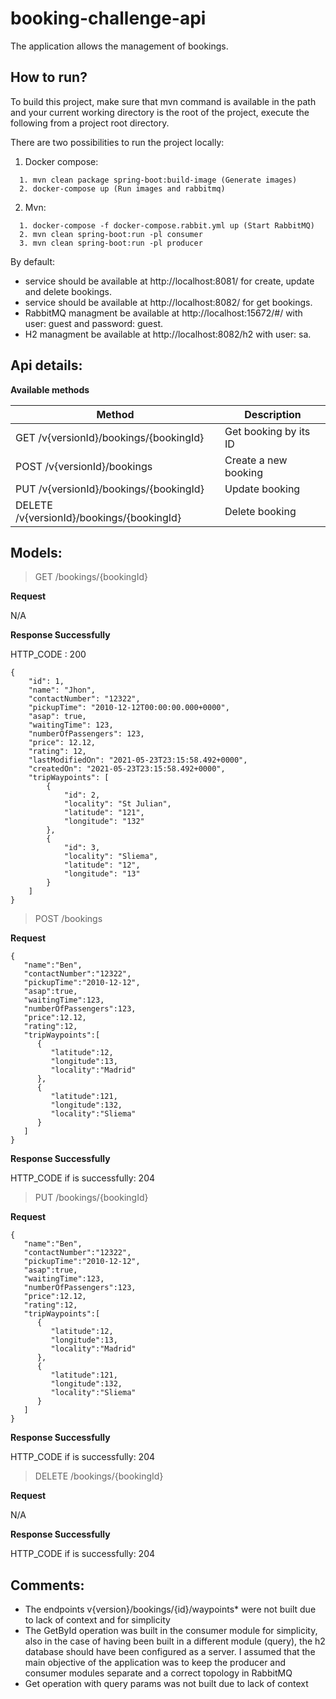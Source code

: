 # booking-challenge-api

The application allows the management of bookings.

## How to run?

To build this project, make sure that mvn command is available in the path and your current working directory is the root of the project, execute the following from a project root directory.

There are two possibilities to run the project locally:
1. Docker compose: 

```
  1. mvn clean package spring-boot:build-image (Generate images)
  2. docker-compose up (Run images and rabbitmq)
```

2. Mvn:

```
  1. docker-compose -f docker-compose.rabbit.yml up (Start RabbitMQ)
  2. mvn clean spring-boot:run -pl consumer
  3. mvn clean spring-boot:run -pl producer
```

By default:
- service should be available at http://localhost:8081/ for create, update and delete bookings.
- service should be available at http://localhost:8082/ for get bookings.
- RabbitMQ managment be available at http://localhost:15672/#/ with user: guest and password: guest.
- H2 managment be available at http://localhost:8082/h2 with user: sa.


## Api details:

**Available methods**

| Method                                              | Description            |
|-----------------------------------------------------|------------------------|
| GET /v{versionId}/bookings/{bookingId}              | Get booking by its ID  |
| POST /v{versionId}/bookings                         | Create a new booking   |
| PUT /v{versionId}/bookings/{bookingId}              | Update booking         |
| DELETE /v{versionId}/bookings/{bookingId}           | Delete booking         |


## Models:

>GET /bookings/{bookingId}

**Request**

N/A

**Response Successfully**

HTTP_CODE : 200

```
{
    "id": 1,
    "name": "Jhon",
    "contactNumber": "12322",
    "pickupTime": "2010-12-12T00:00:00.000+0000",
    "asap": true,
    "waitingTime": 123,
    "numberOfPassengers": 123,
    "price": 12.12,
    "rating": 12,
    "lastModifiedOn": "2021-05-23T23:15:58.492+0000",
    "createdOn": "2021-05-23T23:15:58.492+0000",
    "tripWaypoints": [
        {
            "id": 2,
            "locality": "St Julian",
            "latitude": "121",
            "longitude": "132"
        },
        {
            "id": 3,
            "locality": "Sliema",
            "latitude": "12",
            "longitude": "13"
        }
    ]
}
```

>POST /bookings

**Request**

```
{
   "name":"Ben",
   "contactNumber":"12322",
   "pickupTime":"2010-12-12",
   "asap":true,
   "waitingTime":123,
   "numberOfPassengers":123,
   "price":12.12,
   "rating":12,
   "tripWaypoints":[
      {
         "latitude":12,
         "longitude":13,
         "locality":"Madrid"
      },
      {
         "latitude":121,
         "longitude":132,
         "locality":"Sliema"
      }
   ]
}
```

**Response Successfully**


HTTP_CODE if is successfully: 204


>PUT /bookings/{bookingId}

**Request**

```
{
   "name":"Ben",
   "contactNumber":"12322",
   "pickupTime":"2010-12-12",
   "asap":true,
   "waitingTime":123,
   "numberOfPassengers":123,
   "price":12.12,
   "rating":12,
   "tripWaypoints":[
      {
         "latitude":12,
         "longitude":13,
         "locality":"Madrid"
      },
      {
         "latitude":121,
         "longitude":132,
         "locality":"Sliema"
      }
   ]
}
```

**Response Successfully**


HTTP_CODE if is successfully: 204

>DELETE /bookings/{bookingId}

**Request**

N/A

**Response Successfully**


HTTP_CODE if is successfully: 204

## Comments:
- The endpoints v{version}/bookings/{id}/waypoints* were not built due to lack of context and for simplicity
- The GetById operation was built in the consumer module for simplicity, also in the case of having been built in a different module (query), the h2 database should have been configured as a server. I assumed that the main objective of the application was to keep the producer and consumer modules separate and a correct topology in RabbitMQ
- Get operation with query params was not built due to lack of context
